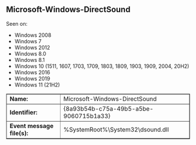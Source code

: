 ## Microsoft-Windows-DirectSound

Seen on:
* Windows 2008
* Windows 7
* Windows 2012
* Windows 8.0
* Windows 8.1
* Windows 10 (1511, 1607, 1703, 1709, 1803, 1809, 1903, 1909, 2004, 20H2)
* Windows 2016
* Windows 2019
* Windows 11 (21H2)

<table border="1" class="docutils">
  <tbody>
    <tr>
      <td><b>Name:</b></td>
      <td>Microsoft-Windows-DirectSound</td>
    </tr>
    <tr>
      <td><b>Identifier:</b></td>
      <td>{8a93b54b-c75a-49b5-a5be-9060715b1a33}</td>
    </tr>
    <tr>
      <td><b>Event message file(s):</b></td>
      <td>%SystemRoot%\System32\dsound.dll</td>
    </tr>
  </tbody>
</table>

&nbsp;

